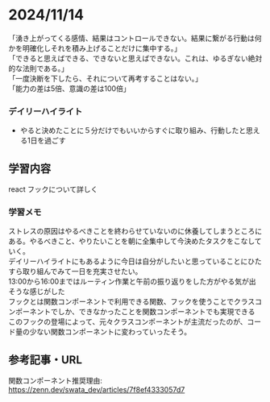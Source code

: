 # 2024/11/14
「湧き上がってくる感情、結果はコントロールできない。結果に繋がる行動は何かを明確化しそれを積み上げることだけに集中する。」  
「できると思えばできる、できないと思えばできない。これは、ゆるぎない絶対的な法則である。」  
「一度決断を下したら、それについて再考することはない。」  
「能力の差は5倍、意識の差は100倍」  

### デイリーハイライト
- やると決めたことに５分だけでもいいからすぐに取り組み、行動したと思える1日を過ごす

## 学習内容
react フックについて詳しく

### 学習メモ
ストレスの原因はやるべきことを終わらせていないのに休養してしまうところにある。やるべきこと、やりたいことを朝に全集中して今決めたタスクをこなしていく。  
デイリーハイライトにもあるように今日は自分がしたいと思っていることにひたすら取り組んでみて一日を充実させたい。  
13:00から16:00まではルーティン作業と午前の振り返りをした方がやる気が出そうな感じがした  
フックとは関数コンポーネントで利用できる関数、フックを使うことでクラスコンポーネントでしか、できなかったことを関数コンポーネントでも実現できる  
このフックの登場によって、元々クラスコンポーネントが主流だったのが、コード量の少ない関数コンポーネントに変わっていったそう。  

## 参考記事・URL
関数コンポーネント推奨理由: https://zenn.dev/swata_dev/articles/7f8ef4333057d7